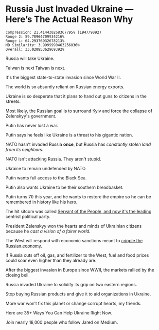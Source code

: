 # Russia Just Invaded Ukraine — Here’s The Actual Reason Why

```
Compression: 21.414430268367795% (1947/9092)
Rouge 2: 59.78964709934216%
Rouge L: 64.29376932678213%
MD Similarity: 3.9999990463256836%
Overall: 33.02085362969392%
```

Russia will take Ukraine.

Taiwan is next [Taiwan is next.](https://thehill.com/policy/international/china/595661-taiwan-reports-nine-chinese-aircraft-in-defense-zone)

It's the biggest state-to-state invasion since World War II.

The world is so absurdly reliant on Russian energy exports.

Ukraine is so desperate that it plans to hand out guns to citizens in the streets.

Most likely, the Russian goal is to surround Kyiv and force the collapse of Zelenskyy's government.

Putin has never lost a war.

Putin says he feels like Ukraine is a threat to his gigantic nation.

NATO hasn’t invaded Russia **once**, but Russia has *constantly stolen land from its neighbors.*

NATO isn't attacking Russia. They aren't stupid.

Ukraine to remain undefended by NATO.

Putin wants full access to the Black Sea.

Putin also wants Ukraine to be their southern breadbasket.

Putin turns 70 this year, and he wants to restore the empire so he can be remembered in history like his hero.

The hit sitcom was called [Servant of the People, and now it's the leading](https://en.wikipedia.org/wiki/Servant_of_the_People) centrist political party.

President Zelenskyy won the hearts and minds of Ukrainian citizens because he *cast a vision of a fairer world.*

The West will respond with economic sanctions meant to [cripple the Russian economy.](https://uk.news.yahoo.com/boris-johnson-vows-cripple-dictator-121327747.html)

If Russia cuts off oil, gas, and fertilizer to the West, fuel and food prices could soar even higher than they already are.

After the biggest invasion in Europe since WWII, the markets rallied by the closing bell.

Russia invaded Ukraine to solidify its grip on two eastern regions.

Stop buying Russian products and give it to aid organizations in Ukraine.

More war won’t fix this planet or change corrupt hearts, my friends.

Here are 35+ Ways You Can Help Ukraine Right Now.

Join nearly 18,000 people who follow Jared on Medium.
